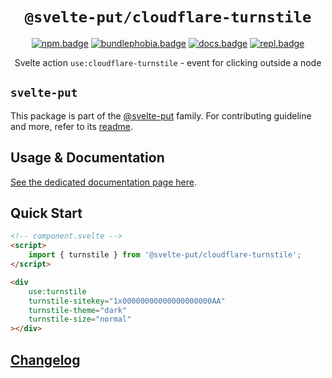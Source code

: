 <div align="center">

# `@svelte-put/cloudflare-turnstile`

[![npm.badge]][npm] [![bundlephobia.badge]][bundlephobia] [![docs.badge]][docs] [![repl.badge]][repl]

Svelte action `use:cloudflare-turnstile` - event for clicking outside a node

</div>

## `svelte-put`

This package is part of the [@svelte-put][github.monorepo] family. For contributing guideline and more, refer to its [readme][github.monorepo].

## Usage & Documentation

[See the dedicated documentation page here][docs].

## Quick Start

```html
<!-- component.svelte -->
<script>
	import { turnstile } from '@svelte-put/cloudflare-turnstile';
</script>

<div
	use:turnstile
	turnstile-sitekey="1x00000000000000000000AA"
	turnstile-theme="dark"
	turnstile-size="normal"
></div>
```

## [Changelog][github.changelog]

<!-- github specifics -->

[github.monorepo]: https://github.com/vnphanquang/svelte-put
[github.changelog]: https://github.com/vnphanquang/svelte-put/blob/main/packages/cloudflare-turnstile/CHANGELOG.md
[github.issues]: https://github.com/vnphanquang/svelte-put/issues?q=

<!-- heading badge -->

[npm.badge]: https://img.shields.io/npm/v/@svelte-put/cloudflare-turnstile
[npm]: https://www.npmjs.com/package/@svelte-put/cloudflare-turnstile
[bundlephobia.badge]: https://img.shields.io/bundlephobia/minzip/@svelte-put/cloudflare-turnstile?label=minzipped
[bundlephobia]: https://bundlephobia.com/package/@svelte-put/cloudflare-turnstile
[repl]: https://svelte.dev/repl/9e5f9ee41c2c45aa8523993e357f6e78
[repl.badge]: https://img.shields.io/static/v1?label=&message=Svelte+REPL&logo=svelte&logoColor=fff&color=ff3e00
[docs]: https://svelte-put.vnphanquang.com/docs/cloudflare-turnstile
[docs.badge]: https://img.shields.io/badge/-Docs%20Site-blue
